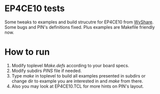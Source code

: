# EP4CE10 tests

Some tweaks to examples and build strucutre for EP4CE10 from
[WvShare](http://wvshare.com). Some bugs and PIN's definitions fixed.
Plus examples are Makefile friendly now.

# How to run

1. Modify toplevel _Make.defs_ according to your board specs.
2. Modify subdirs _PINS_ file if needed.
3. Type _make_ in toplevel to build all examples presented in subdirs or
change dir to example you are interested in and _make_ from there.
4. Also you may look at EP4CE10.TCL for more hints on PIN's layout.
